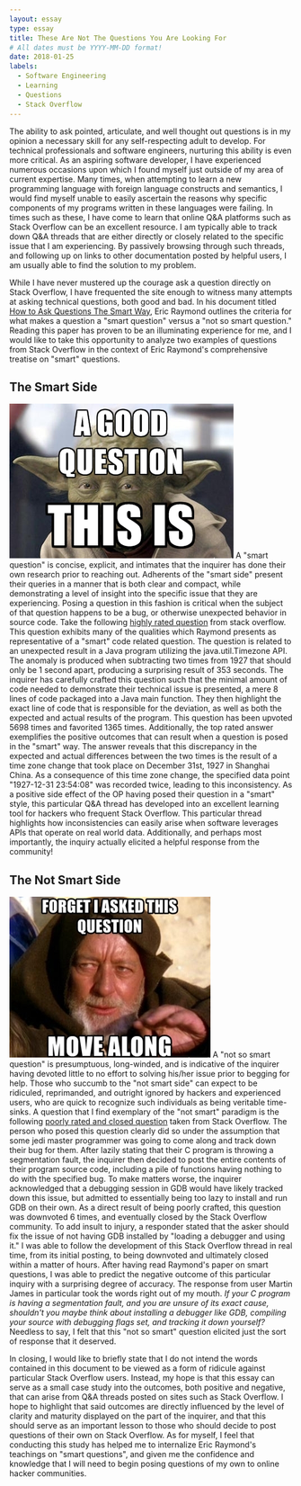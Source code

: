 ```yaml
---
layout: essay
type: essay
title: These Are Not The Questions You Are Looking For
# All dates must be YYYY-MM-DD format!
date: 2018-01-25
labels:
  - Software Engineering
  - Learning
  - Questions
  - Stack Overflow
---
```


The ability to ask pointed, articulate, and well thought out questions is in my opinion a necessary skill for any self-respecting adult to develop. For technical professionals and software engineers, nurturing this ability is even more critical. As an aspiring software developer, I have experienced numerous occasions upon which I found myself just outside of my area of current expertise. Many times, when attempting to learn a new programming language with foreign language constructs and semantics, I would find myself unable to easily ascertain the reasons why specific components of my programs written in these languages were failing. In times such as these, I have come to learn that online Q&A platforms such as Stack Overflow can be an excellent resource. I am typically able to track down Q&A threads that are either directly or closely related to the specific issue that I am experiencing. By passively browsing through such threads, and following up on links to other documentation posted by helpful users, I am usually able to find the solution to my problem.

While I have never mustered up the courage ask a question directly on Stack Overflow, I have frequented the site enough to witness many attempts at asking technical questions, both good and bad. In his document titled <a href="http://www.catb.org/esr/faqs/smart-questions.html#code">How to Ask Questions The Smart Way</a>, Eric Raymond outlines the criteria for what makes a question a "smart question" versus a "not so smart question." Reading this paper has proven to be an illuminating experience for me, and I would like to take this opportunity to analyze two examples of questions from Stack Overflow in the context of Eric Raymond's comprehensive treatise on "smart" questions.

## The Smart Side
<img class="ui medium right rounded floated image" src="../images/good-question.jpg">
A "smart question" is concise, explicit, and intimates that the inquirer has done their own research prior to reaching out. Adherents of the "smart side" present their queries in a manner that is both clear and compact, while demonstrating a level of insight into the specific issue that they are experiencing. Posing a question in this fashion is critical when the subject of that question happens to be a bug, or otherwise unexpected behavior in source code. Take the following <a href="https://stackoverflow.com/questions/6841333/why-is-subtracting-these-two-times-in-1927-giving-a-strange-result">highly rated question</a> from stack overflow. This question exhibits many of the qualities which Raymond presents as representative of a "smart" code related question. The question is related to an unexpected result in a Java program utilizing the java.util.Timezone API. The anomaly is produced when subtracting two times from 1927 that should only be 1 second apart, producing a surprising result of 353 seconds. The inquirer has carefully crafted this question such that the minimal amount of code needed to demonstrate their technical issue is presented, a mere 8 lines of code packaged into a Java main function. They then highlight the exact line of code that is responsible for the deviation, as well as both the expected and actual results of the program. This question has been upvoted 5698 times and favorited 1365 times. Additionally, the top rated answer exemplifies the positive outcomes that can result when a question is posed in the "smart" way. The answer reveals that this discrepancy in the expected and actual differences between the two times is the result of a time zone change that took place on December 31st, 1927 in Shanghai China. As a consequence of this time zone change, the specified data point "1927-12-31 23:54:08" was recorded twice, leading to this inconsistency. As a positive side effect of the OP having posed their question in a "smart" style, this particular Q&A thread has developed into an excellent learning tool for hackers who frequent Stack Overflow. This particular thread highlights how inconsistencies can easily arise when software leverages APIs that operate on real world data. Additionally, and perhaps most importantly, the inquiry actually elicited a helpful response from the community!

## The Not Smart Side
<img class="ui medium right rounded floated image" src="../images/question-jedi.jpg">
A "not so smart question" is presumptuous, long-winded, and is indicative of the inquirer having devoted little to no effort to solving his/her issue prior to begging for help. Those who succumb to the "not smart side" can expect to be ridiculed, reprimanded, and outright ignored by hackers and experienced users, who are quick to recognize such individuals as being veritable time-sinks. A question that I find exemplary of the "not smart" paradigm is the following <a href="https://stackoverflow.com/questions/48435725/why-is-this-c-program-throwing-a-segmentation-fault-after-taking-user-input">poorly rated and closed question</a> taken from Stack Overflow. The person who posed this question clearly did so under the assumption that some jedi master programmer was going to come along and track down their bug for them. After lazily stating that their C program is throwing a segmentation fault, the inquirer then decided to post the entire contents of their program source code, including a pile of functions having nothing to do with the specified bug. To make matters worse, the inquirer acknowledged that a debugging session in GDB would have likely tracked down this issue, but admitted to essentially being too lazy to install and run GDB on their own. As a direct result of being poorly crafted, this question was downvoted 6 times, and eventually closed by the Stack Overflow community. To add insult to injury, a responder stated that the asker should fix the issue of not having GDB installed by "loading a debugger and using it." I was able to follow the development of this Stack Overflow thread in real time, from its initial posting, to being downvoted and ultimately closed within a matter of hours. After having read Raymond's paper on smart questions, I was able to predict the negative outcome of this particular inquiry with a surprising degree of accuracy. The response from user Martin James in particular took the words right out of my mouth. <em>If your C program is having a segmentation fault, and you are unsure of its exact cause, shouldn't you maybe think about installing a debugger like GDB, compiling your source with debugging flags set, and tracking it down yourself?</em> Needless to say, I felt that this "not so smart" question elicited just the sort of response that it deserved.

In closing, I would like to briefly state that I do not intend the words contained in this document to be viewed as a form of ridicule against particular Stack Overflow users. Instead, my hope is that this essay can serve as a small case study into the outcomes, both positive and negative, that can arise from Q&A threads posted on sites such as Stack Overflow. I hope to highlight that said outcomes are directly influenced by the level of clarity and maturity displayed on the part of the inquirer, and that this should serve as an important lesson to those who should decide to post questions of their own on Stack Overflow. As for myself, I feel that conducting this study has helped me to internalize Eric Raymond's teachings on "smart questions", and given me the confidence and knowledge that I will need to begin posing questions of my own to online hacker communities.

